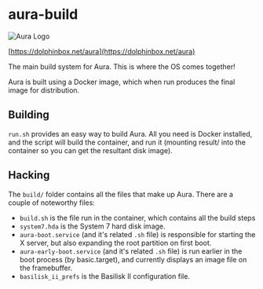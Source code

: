 # aura-build
![Aura Logo](https://dolphinbox.net/aura/aura-logo-white.png)

[https://dolphinbox.net/aura](https://dolphinbox.net/aura)

The main build system for Aura. This is where the OS comes together!

Aura is built using a Docker image, which when run produces the final image for distribution.

## Building
``run.sh`` provides an easy way to build Aura. All you need is Docker installed, and the script will build the container,
and run it (mounting result/ into the container so you can get the resultant disk image).

## Hacking

The ``build/`` folder contains all the files that make up Aura. 
There are a couple of noteworthy files: 
* ``build.sh`` is the file run in the container, which contains all the build steps
* ``system7.hda`` is the System 7 hard disk image.
* ``aura-boot.service`` (and it's related ``.sh`` file) is responsible for starting the X server, but also expanding the 
root partition on first boot.
* ``aura-early-boot.service`` (and it's related ``.sh`` file) is run earlier in the boot process (by basic.target), and 
currently displays an image file on the framebuffer.
* ``basilisk_ii_prefs`` is the Basilisk II configuration file.
